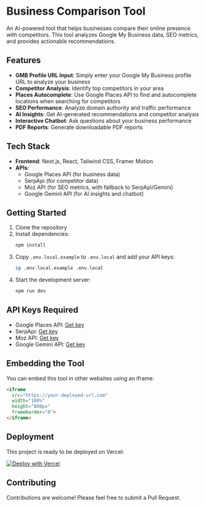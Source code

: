 # Business Comparison Tool

An AI-powered tool that helps businesses compare their online presence with competitors. This tool analyzes Google My Business data, SEO metrics, and provides actionable recommendations.

## Features

- **GMB Profile URL Input**: Simply enter your Google My Business profile URL to analyze your business
- **Competitor Analysis**: Identify top competitors in your area
- **Places Autocomplete**: Use Google Places API to find and autocomplete locations when searching for competitors
- **SEO Performance**: Analyze domain authority and traffic performance
- **AI Insights**: Get AI-generated recommendations and competitor analysis
- **Interactive Chatbot**: Ask questions about your business performance
- **PDF Reports**: Generate downloadable PDF reports

## Tech Stack

- **Frontend**: Next.js, React, Tailwind CSS, Framer Motion
- **APIs**:
  - Google Places API (for business data)
  - SerpApi (for competitor data)
  - Moz API (for SEO metrics, with fallback to SerpApi/Gemini)
  - Google Gemini API (for AI insights and chatbot)

## Getting Started

1. Clone the repository
2. Install dependencies:
   ```bash
   npm install
   ```
3. Copy `.env.local.example` to `.env.local` and add your API keys:
   ```bash
   cp .env.local.example .env.local
   ```
4. Start the development server:
   ```bash
   npm run dev
   ```

## API Keys Required

- Google Places API: [Get key](https://developers.google.com/maps/documentation/places/web-service/get-api-key)
- SerpApi: [Get key](https://serpapi.com/)
- Moz API: [Get key](https://moz.com/products/api)
- Google Gemini API: [Get key](https://ai.google.dev/)

## Embedding the Tool

You can embed this tool in other websites using an iframe:

```html
<iframe 
  src="https://your-deployed-url.com" 
  width="100%" 
  height="800px" 
  frameborder="0">
</iframe>
```

## Deployment

This project is ready to be deployed on Vercel:

[![Deploy with Vercel](https://vercel.com/button)](https://vercel.com/new/clone?repository-url=https://github.com/yourusername/business-comparison-tool)

## Contributing

Contributions are welcome! Please feel free to submit a Pull Request.
